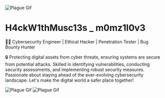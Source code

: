 ![Plague Gif](https://media1.tenor.com/m/mDQ0PRwFkBIAAAAC/plague.gif)

# H4ckW1thMusc13s _ m0mz1l0v3
👨‍💻 Cybersecurity Engineer | Ethical Hacker | Penetration Tester | Bug Bounty Hunter

🔒 Protecting digital assets from cyber threats, ensuring systems are secure from potential attacks. Skilled in identifying vulnerabilities, conducting security assessments, and implementing robust security measures. Passionate about staying ahead of the ever-evolving cybersecurity landscape. Let's make the digital world a safer place together!

![Plague Gif](https://c.tenor.com/vUE_peSWrrwAAAAC/tenor.gif) ![Plague Gif](https://c.tenor.com/aJJI13-4FxUAAAAC/tenor.gif)
